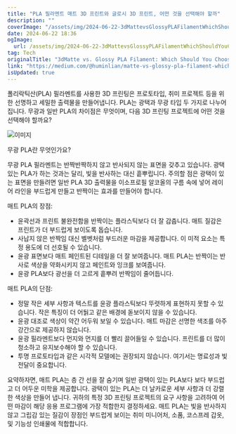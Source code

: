```yaml
---
title: "PLA 필라멘트 매트 3D 프린트와 글로시 3D 프린트, 어떤 것을 선택해야 할까"
description: ""
coverImage: "/assets/img/2024-06-22-3dMattevsGlossyPLAFilamentWhichShouldYouChoose_0.png"
date: 2024-06-22 18:36
ogImage: 
  url: /assets/img/2024-06-22-3dMattevsGlossyPLAFilamentWhichShouldYouChoose_0.png
tag: Tech
originalTitle: "3dMatte vs. Glossy PLA Filament: Which Should You Choose?"
link: "https://medium.com/@huminlian/matte-vs-glossy-pla-filament-which-should-you-choose-a1056fbc14c6"
isUpdated: true
---
```






폴리락틱산(PLA) 필라멘트를 사용한 3D 프린팅은 프로토타입, 취미 프로젝트 등을 위한 선명하고 세밀한 출력물을 만들어냅니다. PLA는 광택과 무광 타입 두 가지로 나누어집니다. 무광과 일반 PLA의 차이점은 무엇이며, 다음 3D 프린팅 프로젝트에 어떤 것을 선택해야 할까요?

![이미지](/assets/img/2024-06-22-3dMattevsGlossyPLAFilamentWhichShouldYouChoose_0.png)

무광 PLA란 무엇인가요?

무광 PLA 필라멘트는 반짝반짝하지 않고 반사되지 않는 표면을 갖추고 있습니다. 광택있는 PLA가 하는 것과는 달리, 빛을 반사하는 대신 흩뿌립니다. 주의할 점은 광택이 있는 표면을 만들려면 일반 PLA 3D 출력물을 이소프로필 알코올의 구름 속에 넣어 레이어 라인을 부드럽게 만들고 반짝이는 효과를 만들어야 합니다.

<div class="content-ad"></div>

매트 PLA의 장점:

- 윤곽선과 프린트 불완전함을 반짝이는 플라스틱보다 더 잘 감춥니다. 매트 질감은 프린트가 더 부드럽게 보이도록 돕습니다.
- 사납지 않은 반짝임 대신 벨벳처럼 부드러운 마감을 제공합니다. 이 미적 요소는 특정 용도에 더 선호될 수 있습니다.
- 윤광 표면보다 매트 페인트된 디테일을 더 잘 보여줍니다. 매트 PLA는 반짝이는 반사로 색상을 약화시키지 않고 페인트와 잉크를 보여줍니다.
- 윤광 PLA보다 광선을 더 고르게 흩뿌려 반짝임이 줄어듭니다.

매트 PLA의 단점:

- 정말 작은 세부 사항과 텍스트를 윤광 플라스틱보다 뚜렷하게 표현하지 못할 수 있습니다. 작은 특징이 더 어둵고 같은 배경에 돋보이지 않을 수 있습니다.
- 윤광 대조로 색상이 약간 어두워 보일 수 있습니다. 매트 마감은 선명한 색조를 아주 강간으로 제공하지 않습니다.
- 윤광 필라멘트보다 먼지와 먼지를 더 빨리 끌어들일 수 있습니다. 프린트를 더 많이 청소하고 유지보수해야 할 수 있습니다.
- 투명 프로토타입과 같은 시각적 모델에는 권장되지 않습니다. 여기서는 명료성과 빛 전달이 중요합니다.

<div class="content-ad"></div>

요약하자면, 매트 PLA는 층 간 선을 잘 숨기며 일반 광택이 있는 PLA보다 보다 부드럽고 더 어두운 미학을 제공합니다. 광택이 있는 PLA는 더 날카로운 세부 사항과 더 강렬한 색상을 만들어 냅니다. 귀하의 특정 3D 프린팅 프로젝트의 요구 사항을 고려하여 어떤 마감이 해당 응용 프로그램에 가장 적합한지 결정하세요. 매트 PLA는 빛을 반사하지 않고 그립감 있는 질감이 장점인 부드럽게 보이는 취미 미니어처, 소품, 코스프레 갑옷, 및 기능성 인쇄물에 적합합니다.